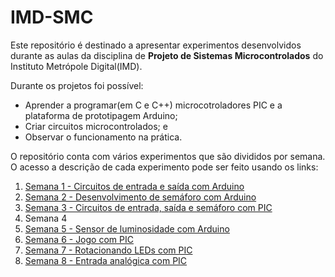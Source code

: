 # IMD-SMC

Este repositório é destinado a apresentar experimentos desenvolvidos durante as aulas da disciplina de **Projeto de Sistemas Microcontrolados** do Instituto Metrópole Digital(IMD).

Durante os projetos foi possível:
- Aprender a programar(em C e C++) microcotroladores PIC e a plataforma de prototipagem Arduino;
- Criar circuitos microcontrolados; e
- Observar o funcionamento na prática.

O repositório conta com vários experimentos que são divididos por semana. O acesso a descrição de cada experimento pode ser feito usando os links:

1. [Semana 1 - Circuitos de entrada e saída com Arduino](./src/Semana1/semana1.md)
2. [Semana 2 - Desenvolvimento de semáforo com Arduino](./src/Semana2/semana2.md)
3. [Semana 3 - Circuitos de entrada, saída e semáforo com PIC](./src/Semana3/semana3.md)
4. Semana 4
5. [Semana 5 - Sensor de luminosidade com Arduino](./src/Semana5/semana5.md)
6. [Semana 6 - Jogo com PIC](./src/Semana6/semana6.md)
7. [Semana 7 - Rotacionando LEDs com PIC](./src/Semana7/semana7.md)
8. [Semana 8 - Entrada analógica com PIC](./src/Semana8/semana8.md)